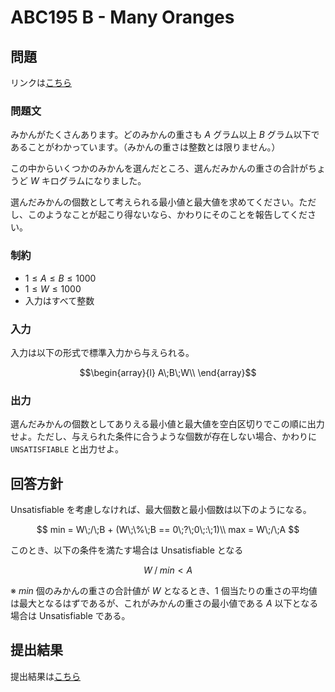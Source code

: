 # ABC195 B - Many Oranges

## 問題

リンクは[こちら](https://atcoder.jp/contests/abc195/tasks/abc195_b)

### 問題文

みかんがたくさんあります。どのみかんの重さも $A$ グラム以上 $B$ グラム以下であることがわかっています。（みかんの重さは整数とは限りません。）

この中からいくつかのみかんを選んだところ、選んだみかんの重さの合計がちょうど $W$ キログラムになりました。

選んだみかんの個数として考えられる最小値と最大値を求めてください。ただし、このようなことが起こり得ないなら、かわりにそのことを報告してください。

### 制約

- $1 \leq A \leq B \leq 1000$
- $1 \leq W \leq 1000$
- 入力はすべて整数

### 入力

入力は以下の形式で標準入力から与えられる。

```math
\begin{array}{l}
A\;B\;W\\
\end{array}
```

### 出力

選んだみかんの個数としてありえる最小値と最大値を空白区切りでこの順に出力せよ。ただし、与えられた条件に合うような個数が存在しない場合、かわりに `UNSATISFIABLE` と出力せよ。

## 回答方針

Unsatisfiable を考慮しなければ、最大個数と最小個数は以下のようになる。

$$
min = W\;/\;B + (W\;\%\;B == 0\;?\;0\;:\;1)\\
max = W\;/\;A
$$

このとき、以下の条件を満たす場合は Unsatisfiable となる

$$
W\;/\;min<A
$$

※ $min$ 個のみかんの重さの合計値が $W$ となるとき、1 個当たりの重さの平均値は最大となるはずであるが、これがみかんの重さの最小値である $A$ 以下となる場合は Unsatisfiable である。

## 提出結果

提出結果は[こちら](https://atcoder.jp/contests/abc195/submissions/61303174)
